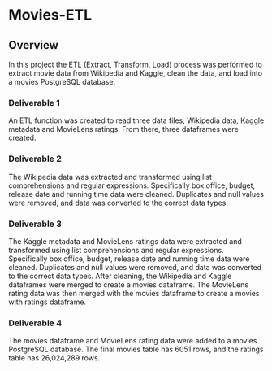 # Movies-ETL

## Overview 
In this project the ETL (Extract, Transform, Load) process was performed to extract movie data from Wikipedia and Kaggle, clean the data, and load into a movies PostgreSQL database. 

### Deliverable 1
An ETL function was created to read three data files; Wikipedia data, Kaggle metadata and MovieLens ratings. From there, three dataframes were created.

### Deliverable 2
The Wikipedia data was extracted and transformed using list comprehensions and regular expressions. Specifically box office, budget, release date and running time data were cleaned. Duplicates and null values were removed, and data was converted to the correct data types. 

### Deliverable 3 
The Kaggle metadata and MovieLens ratings data were extracted and transformed using list comprehensions and regular expressions.  Specifically box office, budget, release date and running time data were cleaned. Duplicates and null values were removed, and data was converted to the correct data types. After cleaning, the Wikipedia and Kaggle dataframes were merged to create a movies dataframe. The MovieLens rating data was then merged with the movies dataframe to create a movies with ratings dataframe. 

### Deliverable 4 
The movies dataframe and MovieLens rating data were added to a movies PostgreSQL database. The final movies table has 6051 rows, and the ratings table has 26,024,289 rows. 
